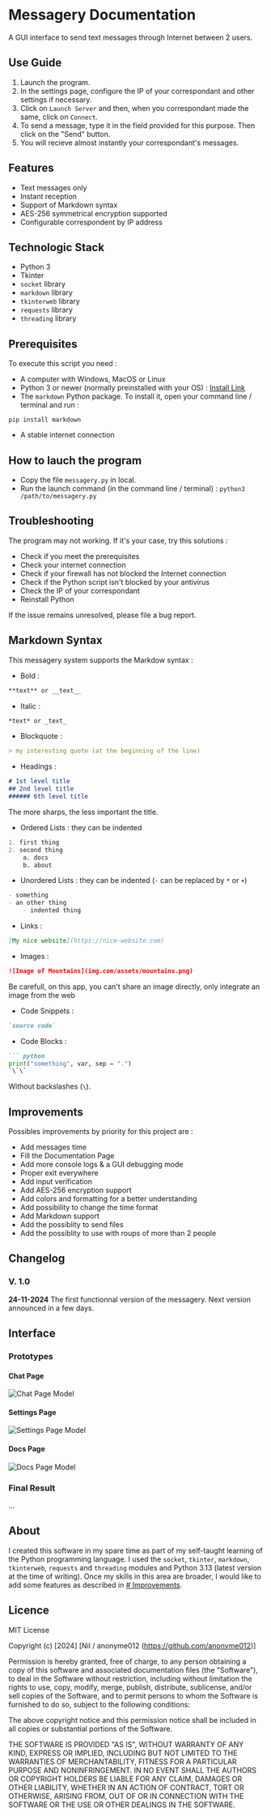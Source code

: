 # Messagery Documentation

A GUI interface to send text messages through Internet between 2 users.

## Use Guide
1. Launch the program.
2. In the settings page, configure the IP of your correspondant and other settings if necessary.
3. Click on `Launch Server` and then, when you correspondant made the same, click on `Connect`.
4. To send a message, type it in the field provided for this purpose. Then click on the "Send" button.
5. You will recieve almost instantly your correspondant's messages.

## Features
- Text messages only
- Instant reception
- Support of Markdown syntax
- AES-256 symmetrical encryption supported
- Configurable correspondent by IP address

## Technologic Stack
- Python 3
- Tkinter
- `socket` library
- `markdown` library
- `tkinterweb` library
- `requests` library
- `threading` library

## Prerequisites

To execute this script you need : 
- A computer with Windows, MacOS or Linux
- Python 3 or newer (normally preinstalled with your OS) : [Install Link](https://www.python.org/downloads/)
- The `markdown` Python package. To install it, open your command line / terminal and run : 
```
pip install markdown
```
- A stable internet connection

## How to lauch the program

- Copy the file `messagery.py` in local.
- Run the launch command (in the command line / terminal) : `python3 /path/to/messagery.py`

## Troubleshooting

The program may not working. If it's your case, try this solutions : 
- Check if you meet the prerequisites
- Check your internet connection
- Check if your firewall has not blocked the Internet connection
- Check if the Python script isn't blocked by your antivirus
- Check the IP of your correspondant
- Reinstall Python

If the issue remains unresolved, please file a bug report.

## Markdown Syntax

This messagery system supports the Markdow syntax : 
- Bold : 
``` markdown
**text** or __text__
```
- Italic : 
``` markdown
*text* or _text_
```
- Blockquote : 
``` markdown
> my interesting quote (at the beginning of the line)
```
- Headings : 
``` markdown
# 1st level title
## 2nd level title
###### 6th level title
```
The more sharps, the less important the title.
- Ordered Lists : they can be indented
``` markdown
1. first thing
2. second thing
    a. docs
    b. about
```
- Unordered Lists : they can be indented (`-` can be replaced by `*` or `+`)
``` markdown
- something
- an other thing
    - indented thing
```
- Links : 
``` markdown
[My nice website](https://nice-website.com)
```
- Images : 
``` markdown
![Image of Mountains](img.com/assets/mountains.png) 
```
Be carefull, on this app, you can't share an image directly, only integrate an image from the web
- Code Snippets : 
``` markdown
`source code`
```
- Code Blocks : 
``` markdown
``` python
print("something", var, sep = ".")
`\`\`
```
Without backslashes (`\`).

## Improvements
Possibles improvements by priority for this project are : 
- Add messages time
- Fill the Documentation Page
- Add more console logs & a GUI debugging mode
- Proper exit everywhere
- Add input verification
- Add AES-256 encryption support
- Add colors and formatting for a better understanding
- Add possibility to change the time format
- Add Markdown support
- Add the possiblity to send files
- Add the possiblity to use with roups of more than 2 people

## Changelog
### V. 1.0
**24-11-2024**
The first functionnal version of the messagery.
Next version announced in a few days.

## Interface

### Prototypes

#### Chat Page
![Chat Page Model](img/chat_page.jpg)

#### Settings Page
![Settings Page Model](img/settings_page.jpg)

#### Docs Page
![Docs Page Model](img/docs_page.jpg)

### Final Result

...

## About
I created this software in my spare time as part of my self-taught learning of the Python programming language.
I used the `socket`, `tkinter`, `markdown`, `tkinterweb`, `requests` and `threading` modules and Python 3.13 (latest version at the time of writing).
Once my skills in this area are broader, I would like to add some features as described in [# Improvements](#improvements).

## Licence
MIT License

Copyright (c) [2024] [Nil / anonyme012 (https://github.com/anonyme012)]

Permission is hereby granted, free of charge, to any person obtaining a copy
of this software and associated documentation files (the "Software"), to deal
in the Software without restriction, including without limitation the rights
to use, copy, modify, merge, publish, distribute, sublicense, and/or sell
copies of the Software, and to permit persons to whom the Software is
furnished to do so, subject to the following conditions:

The above copyright notice and this permission notice shall be included in all
copies or substantial portions of the Software.

THE SOFTWARE IS PROVIDED "AS IS", WITHOUT WARRANTY OF ANY KIND, EXPRESS OR
IMPLIED, INCLUDING BUT NOT LIMITED TO THE WARRANTIES OF MERCHANTABILITY,
FITNESS FOR A PARTICULAR PURPOSE AND NONINFRINGEMENT. IN NO EVENT SHALL THE
AUTHORS OR COPYRIGHT HOLDERS BE LIABLE FOR ANY CLAIM, DAMAGES OR OTHER
LIABILITY, WHETHER IN AN ACTION OF CONTRACT, TORT OR OTHERWISE, ARISING FROM,
OUT OF OR IN CONNECTION WITH THE SOFTWARE OR THE USE OR OTHER DEALINGS IN THE
SOFTWARE.